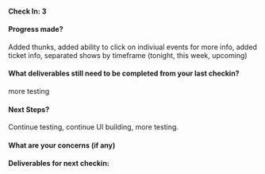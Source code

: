 #### Check In: 3

#### Progress made?

Added thunks, added ability to click on indiviual events for more info, added ticket info, separated shows by timeframe (tonight, this week, upcoming)

#### What deliverables still need to be completed from your last checkin?

more testing

#### Next Steps?

Continue testing, continue UI building, more testing.

#### What are your concerns (if any)


#### Deliverables for next checkin:
